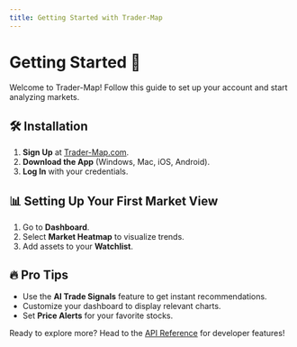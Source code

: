 ```yaml
---
title: Getting Started with Trader-Map
---
```


# Getting Started 🚀

Welcome to Trader-Map! Follow this guide to set up your account and start analyzing markets.

## 🛠️ Installation
1. **Sign Up** at [Trader-Map.com](https://trader-map.com).
2. **Download the App** (Windows, Mac, iOS, Android).
3. **Log In** with your credentials.

## 📊 Setting Up Your First Market View
1. Go to **Dashboard**.
2. Select **Market Heatmap** to visualize trends.
3. Add assets to your **Watchlist**.

## 🔥 Pro Tips
- Use the **AI Trade Signals** feature to get instant recommendations.
- Customize your dashboard to display relevant charts.
- Set **Price Alerts** for your favorite stocks.

Ready to explore more? Head to the [API Reference](api-reference) for developer features!
